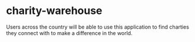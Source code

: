 # charity-warehouse
Users across the country will be able to use this application to find charties they connect with to make a difference in the world. 